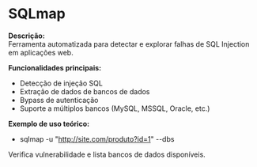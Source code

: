 # SQLmap

**Descrição:**  
Ferramenta automatizada para detectar e explorar falhas de SQL Injection em aplicações web.  

**Funcionalidades principais:**  
- Detecção de injeção SQL  
- Extração de dados de bancos de dados  
- Bypass de autenticação  
- Suporte a múltiplos bancos (MySQL, MSSQL, Oracle, etc.)  

**Exemplo de uso teórico:**  
- sqlmap -u "http://site.com/produto?id=1" --dbs

Verifica vulnerabilidade e lista bancos de dados disponíveis.
